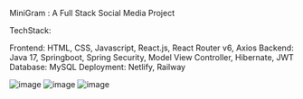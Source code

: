 MiniGram : A Full Stack Social Media Project

TechStack: 

Frontend: HTML, CSS, Javascript, React.js, React Router v6, Axios
Backend: Java 17, Springboot, Spring Security, Model View Controller, Hibernate, JWT
Database: MySQL 
Deployment: Netlify, Railway

![image](https://github.com/Prankishor/MiniGram/assets/33565966/6f3ef232-2052-458b-a214-e9fb77236716)
![image](https://github.com/Prankishor/MiniGram/assets/33565966/4e1040e4-8220-4f27-9dc6-66f53f2bff5c)
![image](https://github.com/Prankishor/MiniGram/assets/33565966/78b232ea-e8fc-4d22-adfe-2864e940f8b3)
